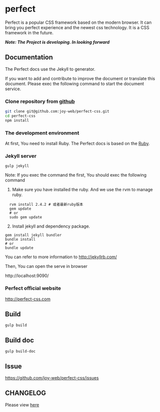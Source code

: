 # perfect
  Perfect is a popular CSS framework based on the modern browser.
  It can bring you perfect experience and the newest css technology.
  It is a CSS framework in the future.

**_Note: The Project is developing. In looking forward_**

## Documentation

The Perfect docs use the Jekyll to generator.

If you want to add and contribute to improve the document or translate this document.
Please exec the following command to start the document service.

### Clone repository from [github](https://github.com/joy-web/perfect-css)

```bash
git clone git@github.com:joy-web/perfect-css.git
cd perfect-css
npm install
```

### The development environment

At first, You need to install Ruby. The Perfect docs is based on the [Ruby](https://www.ruby-lang.org/zh_cn/).

###  Jekyll server

```
gulp jekyll
```

Note: If you exec the command the first, You should exec the following command

1. Make sure you have installed the ruby. And we use the rvm to manage ruby.
  ```
    rvm install 2.4.2 # 或者最新ruby版本  
    gem update 
    # or 
    sudo gem update
  ```
2.  Install jekyll and dependency package.

```
gem install jekyll bundler
bundle install
# or
bundle update
```

You can refer to more information to http://jekyllrb.com/

Then, You can open the serve in browser

http://localhost:9090/

### Perfect official website

http://perfect-css.com


## Build

```
gulp build
```

## Build doc

```
gulp build-doc
```

## Issue

https://github.com/joy-web/perfect-css/issues

## CHANGELOG

Please view [here](./CHANGELOG.md)
